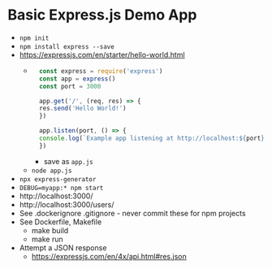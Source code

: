 Basic Express.js Demo App
=========================

* `npm init`
* `npm install express --save`
* https://expressjs.com/en/starter/hello-world.html
    * ```javascript
        const express = require('express')
        const app = express()
        const port = 3000

        app.get('/', (req, res) => {
        res.send('Hello World!')
        })

        app.listen(port, () => {
        console.log(`Example app listening at http://localhost:${port}`)
        })
        ```
        * save as `app.js`
    * `node app.js`
* `npx express-generator`
* `DEBUG=myapp:* npm start`
* http://localhost:3000/
* http://localhost:3000/users/
* See .dockerignore .gitignore - never commit these for npm projects
* See Dockerfile, Makefile
    * make build
    * make run
* Attempt a JSON response
    * https://expressjs.com/en/4x/api.html#res.json
